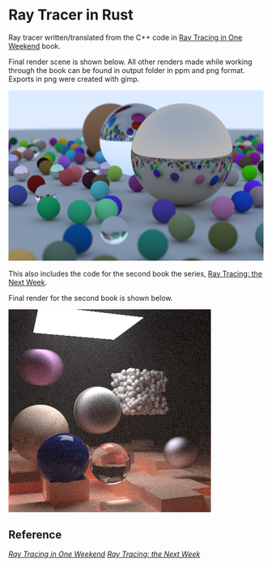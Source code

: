 # Ray Tracer in Rust

Ray tracer written/translated from the C++ code in [Ray Tracing in One Weekend](https://raytracing.github.io/books/RayTracingInOneWeekend.html) book. 

Final render scene is shown below. All other renders made while working through the book can be found in output folder in ppm and png format. Exports in png were created with gimp.

![Image 21](output/image_21.png)

This also includes the code for the second book the series, [Ray Tracing: the Next Week](https://raytracing.github.io/books/RayTracingTheNextWeek.html). 

Final render for the second book is shown below.

![Image 21](n.png)

## Reference
[_Ray Tracing in One Weekend_](https://raytracing.github.io/books/RayTracingInOneWeekend.html)
[_Ray Tracing: the Next Week_](https://raytracing.github.io/books/RayTracingTheNextWeek.html)
